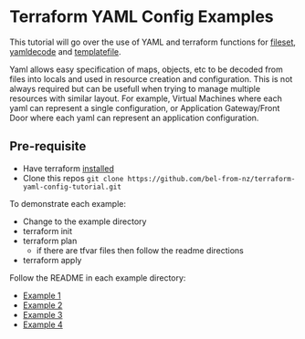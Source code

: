 # Terraform YAML Config Examples

This tutorial will go over the use of YAML and terraform functions for [fileset](https://developer.hashicorp.com/terraform/language/functions/fileset), [yamldecode](https://developer.hashicorp.com/terraform/language/functions/yamldecode) and [templatefile](https://developer.hashicorp.com/terraform/language/functions/templatefile).

Yaml allows easy specification of maps, objects, etc to be decoded from files into locals and used in resource creation and configuration. This is not always required but can be usefull when trying to manage multiple resources with similar layout. For example, Virtual Machines where each yaml can represent a single configuration, or Application Gateway/Front Door where each yaml can represent an application configuration.

## Pre-requisite

- Have terraform [installed](https://developer.hashicorp.com/terraform/install)
- Clone this repos `git clone https://github.com/bel-from-nz/terraform-yaml-config-tutorial.git`

To demonstrate each example:

- Change to the example directory
- terraform init
- terraform plan
  - if there are tfvar files then follow the readme directions
- terraform apply

Follow the README in each example directory:

- [Example 1](https://github.com/bel-from-nz/terraform-yaml-config-tutorial/blob/main/example1/README.md)
- [Example 2](https://github.com/bel-from-nz/terraform-yaml-config-tutorial/blob/main/example2/README.md)
- [Example 3](https://github.com/bel-from-nz/terraform-yaml-config-tutorial/blob/main/example3/README.md)
- [Example 4](https://github.com/bel-from-nz/terraform-yaml-config-tutorial/blob/main/example4/README.md)
